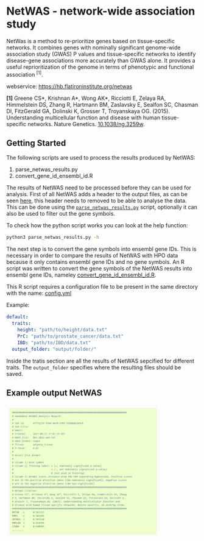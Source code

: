 # NetWAS - network-wide association study

NetWas is a method to re-prioritize genes based on tissue-specific networks. It combines genes with nominally significant genome-wide association study (GWAS) P values and tissue-specific networks to identify disease-gene associations more accurately than GWAS alone. It provides a useful reprioritization of the genome in terms of phenotypic and functional association $^{[1]}$.

webservice: https://hb.flatironinstitute.org/netwas 

**[1]** Greene CS*, Krishnan A*, Wong AK*, Ricciotti E, Zelaya RA, Himmelstein DS, Zhang R, Hartmann BM, Zaslavsky E, Sealfon SC, Chasman DI, FitzGerald GA, Dolinski K, Grosser T, Troyanskaya OG. (2015). Understanding multicellular function and disease with human tissue-specific networks. Nature Genetics. [10.1038/ng.3259w](https://www.nature.com/articles/ng.3259).


## Getting Started

The following scripts are used to process the results produced by NetWAS:
1. parse_netwas_results.py
2. convert_gene_id_ensembl_id.R

The results of NetWAS need to be processed before they can be used for analysis. First of all NetWAS adds a header to the output files, as can be seen [here](#example-output-netwas), this header needs to removed to be able to analyse the data. This can be done using the [`parse_netwas_results.py`](parse_netwas_results.py) script, optionally it can also be used to filter out the gene symbols. 

To check how the python script works you can look at the help function:

```bash
python3 parse_netwas_results.py -h
```

The next step is to convert the gene symbols into ensembl gene IDs. This is necessary in order to compare the results of NetWAS with HPO data because it only contains ensembl gene IDs and no gene symbols. An R script was written to convert the gene symbols of the NetWAS results into ensembl gene IDs, nameley [convert_gene_id_ensembl_id.R](convert_gene_id_ensembl_id.R).

This R script requires a configuration file to be present in the same directory with the name: [config.yml](config.yml)

Example:

```yaml
default:
  traits:
    height: "path/to/height/data.txt"
    PrC: "path/to/prostate_cancer/data.txt"
    IBD: "path/to/IBD/data.txt"
  output_folder: "output/folder/"
```

Inside the tratis section are all the results of NetWAS sepcified for different traits. The `output_folder` specifies where the resulting files should be saved. 

## Example output NetWAS

<div align="left">
  <a href="https://humanbase.readthedocs.io/en/latest/netwas.html">
    <img src="../../images/netwas_example.png" alt="Logo" width="80%">
  </a>
</div>





